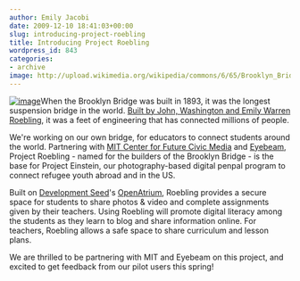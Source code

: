 ```yaml
---
author: Emily Jacobi
date: 2009-12-10 18:41:03+00:00
slug: introducing-project-roebling
title: Introducing Project Roebling
wordpress_id: 843
categories:
- archive
image: http://upload.wikimedia.org/wikipedia/commons/6/65/Brooklyn_Bridge_h-panorama_cph_3c19639.jpg
---
```


[![image](http://upload.wikimedia.org/wikipedia/commons/6/65/Brooklyn_Bridge_h-panorama_cph_3c19639.jpg)](http://en.wikipedia.org/wiki/Brooklyn_Bridge)When the Brooklyn Bridge was built in 1893, it was the longest suspension bridge in the world. [Built by John, Washington and Emily Warren Roebling](http://en.wikipedia.org/wiki/Brooklyn_Bridge#Construction), it was a feet of engineering that has connected millions of people.

We're working on our own bridge, for educators to connect students around the world. Partnering with [MIT Center for Future Civic Media](http://civic.mit.edu/) and [Eyebeam,](http://eyebeam.org/) Project Roebling - named for the builders of the Brooklyn Bridge - is the base for Project Einstein, our photography-based digital penpal program to connect refugee youth abroad and in the US.

Built on [Development Seed](http://developmentseed.org/)'s [OpenAtrium](http://developmentseed.org/product/open-atrium), Roebling provides a secure space for students to share photos & video and complete assignments given by their teachers. Using Roebling will promote digital literacy among the students as they learn to blog and share information online. For teachers, Roebling allows a safe space to share curriculum and lesson plans.

We are thrilled to be partnering with MIT and Eyebeam on this project, and excited to get feedback from our pilot users this spring!
